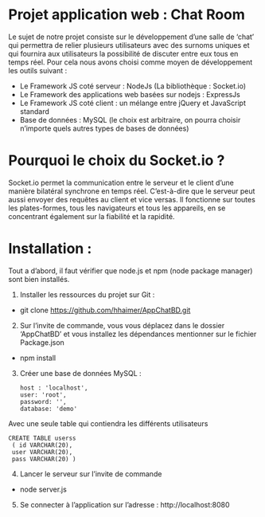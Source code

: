 # Projet application web : Chat Room

 Le sujet de notre projet consiste sur le développement d’une salle de ‘chat’ qui permettra de relier plusieurs utilisateurs avec des surnoms uniques et qui fournira aux utilisateurs la possibilité de discuter entre eux tous en temps réel.
Pour cela nous avons choisi comme moyen de développement les outils suivant :
*	Le Framework JS coté serveur : NodeJs (La bibliothèque : Socket.io)
*	Le Framework des applications web basées sur nodejs : ExpressJs
*	Le Framework JS coté client : un mélange entre jQuery et JavaScript standard
*	Base de données : MySQL (le choix est arbitraire, on pourra choisir n’importe quels autres types de bases de données)
# Pourquoi le choix du Socket.io ?
Socket.io permet la communication entre le serveur et le client d’une manière bilatéral synchrone en temps réel. C’est-à-dire que le serveur peut aussi envoyer des requêtes au client et vice versas. Il fonctionne sur toutes les plates-formes, tous les navigateurs et tous les appareils, en se concentrant également sur la fiabilité et la rapidité.
# Installation :
Tout a d’abord, il faut vérifier que node.js et npm (node package manager) sont bien installés.
1.	Installer les ressources du projet sur Git :

* git clone https://github.com/hhaimer/AppChatBD.git

2.	Sur l’invite de commande, vous vous déplacez dans le dossier ‘AppChatBD’ et vous installez les dépendances mentionner sur le fichier Package.json

* npm install

3.	Créer une base de données MySQL :

        host : 'localhost',
        user: 'root',
        password: '',
        database: 'demo'
    
Avec une seule table qui contiendra les différents utilisateurs

    CREATE TABLE userss
     ( id VARCHAR(20),
     user VARCHAR(20),
     pass VARCHAR(20) ) 
     
4.	Lancer le serveur sur l’invite de commande 

* node server.js

5.	Se connecter à l’application sur l’adresse : http://localhost:8080
